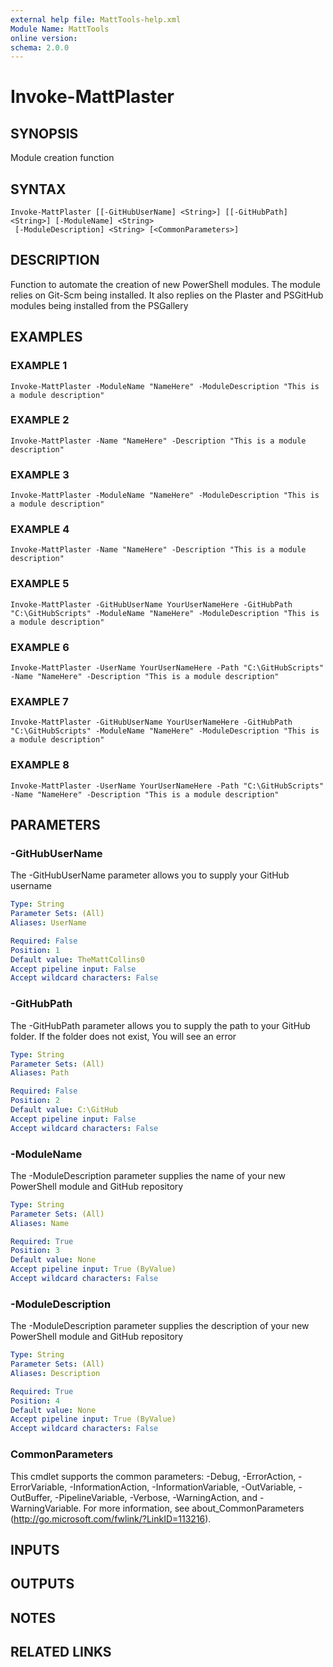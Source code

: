 ```yaml
---
external help file: MattTools-help.xml
Module Name: MattTools
online version:
schema: 2.0.0
---
```


# Invoke-MattPlaster

## SYNOPSIS
Module creation function

## SYNTAX

```
Invoke-MattPlaster [[-GitHubUserName] <String>] [[-GitHubPath] <String>] [-ModuleName] <String>
 [-ModuleDescription] <String> [<CommonParameters>]
```

## DESCRIPTION
Function to automate the creation of new PowerShell modules.
The module relies on Git-Scm being installed.
It also replies on the Plaster and PSGitHub modules being installed from the PSGallery

## EXAMPLES

### EXAMPLE 1
```
Invoke-MattPlaster -ModuleName "NameHere" -ModuleDescription "This is a module description"
```

### EXAMPLE 2
```
Invoke-MattPlaster -Name "NameHere" -Description "This is a module description"
```

### EXAMPLE 3
```
Invoke-MattPlaster -ModuleName "NameHere" -ModuleDescription "This is a module description"
```

### EXAMPLE 4
```
Invoke-MattPlaster -Name "NameHere" -Description "This is a module description"
```

### EXAMPLE 5
```
Invoke-MattPlaster -GitHubUserName YourUserNameHere -GitHubPath "C:\GitHubScripts" -ModuleName "NameHere" -ModuleDescription "This is a module description"
```

### EXAMPLE 6
```
Invoke-MattPlaster -UserName YourUserNameHere -Path "C:\GitHubScripts" -Name "NameHere" -Description "This is a module description"
```

### EXAMPLE 7
```
Invoke-MattPlaster -GitHubUserName YourUserNameHere -GitHubPath "C:\GitHubScripts" -ModuleName "NameHere" -ModuleDescription "This is a module description"
```

### EXAMPLE 8
```
Invoke-MattPlaster -UserName YourUserNameHere -Path "C:\GitHubScripts" -Name "NameHere" -Description "This is a module description"
```

## PARAMETERS

### -GitHubUserName
The -GitHubUserName parameter allows you to supply your GitHub username

```yaml
Type: String
Parameter Sets: (All)
Aliases: UserName

Required: False
Position: 1
Default value: TheMattCollins0
Accept pipeline input: False
Accept wildcard characters: False
```

### -GitHubPath
The -GitHubPath parameter allows you to supply the path to your GitHub folder.
If the folder does not exist, You will see an error

```yaml
Type: String
Parameter Sets: (All)
Aliases: Path

Required: False
Position: 2
Default value: C:\GitHub
Accept pipeline input: False
Accept wildcard characters: False
```

### -ModuleName
The -ModuleDescription parameter supplies the name of your new PowerShell module and GitHub repository

```yaml
Type: String
Parameter Sets: (All)
Aliases: Name

Required: True
Position: 3
Default value: None
Accept pipeline input: True (ByValue)
Accept wildcard characters: False
```

### -ModuleDescription
The -ModuleDescription parameter supplies the description of your new PowerShell module and GitHub repository

```yaml
Type: String
Parameter Sets: (All)
Aliases: Description

Required: True
Position: 4
Default value: None
Accept pipeline input: True (ByValue)
Accept wildcard characters: False
```

### CommonParameters
This cmdlet supports the common parameters: -Debug, -ErrorAction, -ErrorVariable, -InformationAction, -InformationVariable, -OutVariable, -OutBuffer, -PipelineVariable, -Verbose, -WarningAction, and -WarningVariable.
For more information, see about_CommonParameters (http://go.microsoft.com/fwlink/?LinkID=113216).

## INPUTS

## OUTPUTS

## NOTES

## RELATED LINKS
